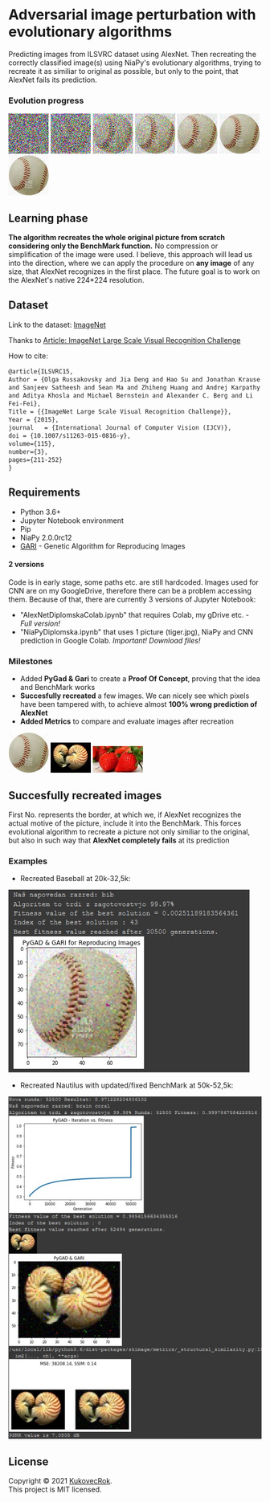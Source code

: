# Adversarial image perturbation with evolutionary algorithms 

Predicting images from  ILSVRC dataset using AlexNet. Then recreating the correctly classified image(s) using NiaPy's evolutionary algorithms, trying to recreate it as similiar to original as possible, but only to the point, that AlexNet fails its prediction.

### Evolution progress

![Baseball1](./Images/EvolutionProgress/1.png) ![Baseball1](./Images/EvolutionProgress/1000.png) ![Baseball1](./Images/EvolutionProgress/5000.png) ![Baseball1](./Images/EvolutionProgress/10000.png) ![Baseball1](./Images/EvolutionProgress/25000.png) ![Baseball1](./Images/EvolutionProgress/50000.png) ![Baseball1](./Images/EvolutionProgress/100000.png)

## Learning phase
**The algorithm recreates the whole original picture from scratch considering only the BenchMark function.** No compression or simplification of the image were used. I believe, this approach will lead us into the direction, where we can apply the procedure on **any image** of any size, that AlexNet recognizes in the first place. The future goal is to work on the AlexNet's native 224*224 resolution.

## Dataset

Link to the dataset: [ImageNet](http://www.image-net.org/challenges/LSVRC/2010/index)

Thanks to [Article: ImageNet Large Scale Visual Recognition Challenge](https://arxiv.org/abs/1409.0575)

How to cite:
```
@article{ILSVRC15,
Author = {Olga Russakovsky and Jia Deng and Hao Su and Jonathan Krause and Sanjeev Satheesh and Sean Ma and Zhiheng Huang and Andrej Karpathy and Aditya Khosla and Michael Bernstein and Alexander C. Berg and Li Fei-Fei},
Title = {{ImageNet Large Scale Visual Recognition Challenge}},
Year = {2015},
journal   = {International Journal of Computer Vision (IJCV)},
doi = {10.1007/s11263-015-0816-y},
volume={115},
number={3},
pages={211-252}
}

```

## Requirements
* Python 3.6+
* Jupyter Notebook environment
* Pip
* NiaPy 2.0.0rc12
* [GARI](https://github.com/ahmedfgad/GARI) - Genetic Algorithm for Reproducing Images

#### 2 versions

Code is in early stage, some paths etc. are still hardcoded. Images used for CNN are on my GoogleDrive, therefore there can be a problem accessing them. Because of that, there are currently 3 versions of Jupyter Notebook:
* "AlexNetDiplomskaColab.ipynb" that requires Colab, my gDrive etc. - *Full version!*
* "NiaPyDiplomska.ipynb" that uses 1 picture (tiger.jpg), NiaPy and CNN prediction in Google Colab. *Important! Download files!*

### Milestones
* Added **PyGad & Gari** to create a **Proof Of Concept**, proving that the idea and BenchMark works
* **Succesfully recreated** a few images. We can nicely see which pixels have been tampered with, to achieve almost **100% wrong prediction of AlexNet**
* **Added Metrics** to compare and evaluate images after recreation

![Baseball](./Images/bejzbol80-80.JPEG?raw=true) ![Nautilus](./Images/nautilus80-60.JPEG?raw=true) ![Strawberry](./Images/strawberries100-53.jpg?raw=true) 

## Succesfully recreated images

First No. represents the border, at which we, if AlexNet recognizes the actual motive of the picture, include it into the BenchMark. This forces evolutional algorithm to recreate a picture not only similiar to the original, but also in such way that **AlexNet completely fails** at its prediction

### Examples

* Recreated Baseball at 20k-32,5k: 

![BaseballRecreated](./Pygad%20Recreated/20000-32500Baseball-Bib.jpg?raw=true) 

* Recreated Nautilus with updated/fixed BenchMark at 50k-52,5k: 

![RecreatedNautilus](./Pygad%20Recreated/50000-52500Nautilus-BrainCoral.jpg?raw=true) 


## License

Copyright © 2021 [KukovecRok](https://github.com/KukovecRok). <br /> 
This project is MIT licensed.
